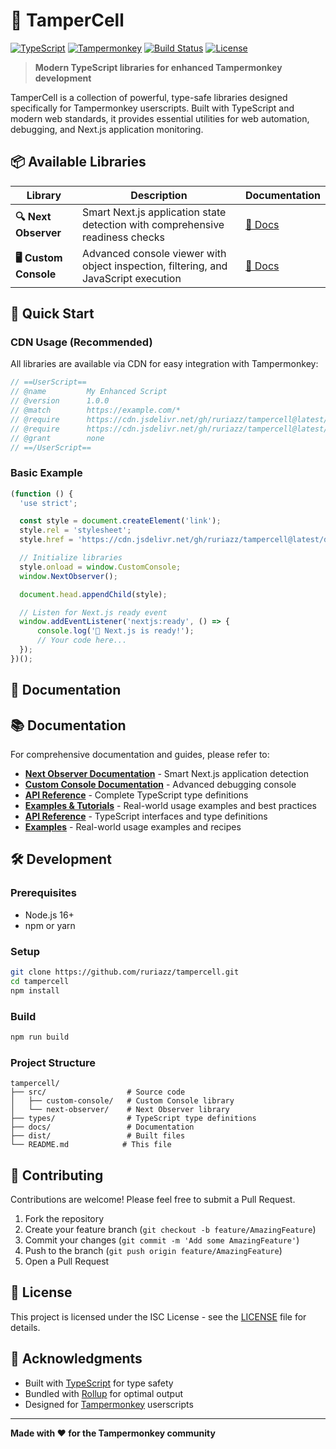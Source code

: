 # 🧬 TamperCell

[![TypeScript](https://img.shields.io/badge/TypeScript-007ACC?style=for-the-badge&logo=typescript&logoColor=white)](https://www.typescriptlang.org/)
[![Tampermonkey](https://img.shields.io/badge/Tampermonkey-00485B?style=for-the-badge&logo=tampermonkey&logoColor=white)](https://www.tampermonkey.net/)
[![Build Status](https://img.shields.io/badge/Build-Passing-brightgreen?style=for-the-badge)](https://github.com/ruriazz/tampercell)
[![License](https://img.shields.io/badge/License-ISC-blue?style=for-the-badge)](LICENSE)

> **Modern TypeScript libraries for enhanced Tampermonkey development**

TamperCell is a collection of powerful, type-safe libraries designed specifically for Tampermonkey userscripts. Built with TypeScript and modern web standards, it provides essential utilities for web automation, debugging, and Next.js application monitoring.

## 📦 Available Libraries

| Library | Description | Documentation |
|---------|-------------|---------------|
| **🔍 Next Observer** | Smart Next.js application state detection with comprehensive readiness checks | [📖 Docs](docs/next-observer.md) |
| **🖥️ Custom Console** | Advanced console viewer with object inspection, filtering, and JavaScript execution | [📖 Docs](docs/custom-console.md) |

## 🚀 Quick Start

### CDN Usage (Recommended)

All libraries are available via CDN for easy integration with Tampermonkey:

```javascript
// ==UserScript==
// @name         My Enhanced Script
// @version      1.0.0
// @match        https://example.com/*
// @require      https://cdn.jsdelivr.net/gh/ruriazz/tampercell@latest/dist/next-observer/main.min.js
// @require      https://cdn.jsdelivr.net/gh/ruriazz/tampercell@latest/dist/custom-console/main.min.js
// @grant        none
// ==/UserScript==
```

### Basic Example

```javascript
(function () {
  'use strict';

  const style = document.createElement('link');
  style.rel = 'stylesheet';
  style.href = 'https://cdn.jsdelivr.net/gh/ruriazz/tampercell@latest/dist/custom-console/main.min.css';

  // Initialize libraries
  style.onload = window.CustomConsole;
  window.NextObserver();

  document.head.appendChild(style);

  // Listen for Next.js ready event
  window.addEventListener('nextjs:ready', () => {
      console.log('🚀 Next.js is ready!');
      // Your code here...
  });
})();
```

## 📖 Documentation

## 📚 Documentation

For comprehensive documentation and guides, please refer to:

- **[Next Observer Documentation](docs/next-observer.md)** - Smart Next.js application detection
- **[Custom Console Documentation](docs/custom-console.md)** - Advanced debugging console
- **[API Reference](docs/api-reference.md)** - Complete TypeScript type definitions
- **[Examples & Tutorials](docs/examples.md)** - Real-world usage examples and best practices
- **[API Reference](docs/api-reference.md)** - TypeScript interfaces and type definitions
- **[Examples](docs/examples.md)** - Real-world usage examples and recipes

## 🛠️ Development

### Prerequisites
- Node.js 16+
- npm or yarn

### Setup
```bash
git clone https://github.com/ruriazz/tampercell.git
cd tampercell
npm install
```

### Build
```bash
npm run build
```

### Project Structure
```
tampercell/
├── src/                  # Source code
│   ├── custom-console/   # Custom Console library
│   └── next-observer/    # Next Observer library
├── types/                # TypeScript type definitions
├── docs/                 # Documentation
├── dist/                 # Built files
└── README.md            # This file
```

## 🤝 Contributing

Contributions are welcome! Please feel free to submit a Pull Request.

1. Fork the repository
2. Create your feature branch (`git checkout -b feature/AmazingFeature`)
3. Commit your changes (`git commit -m 'Add some AmazingFeature'`)
4. Push to the branch (`git push origin feature/AmazingFeature`)
5. Open a Pull Request

## 📄 License

This project is licensed under the ISC License - see the [LICENSE](LICENSE) file for details.

## 🙏 Acknowledgments

- Built with [TypeScript](https://www.typescriptlang.org/) for type safety
- Bundled with [Rollup](https://rollupjs.org/) for optimal output
- Designed for [Tampermonkey](https://www.tampermonkey.net/) userscripts

---

**Made with ❤️ for the Tampermonkey community**